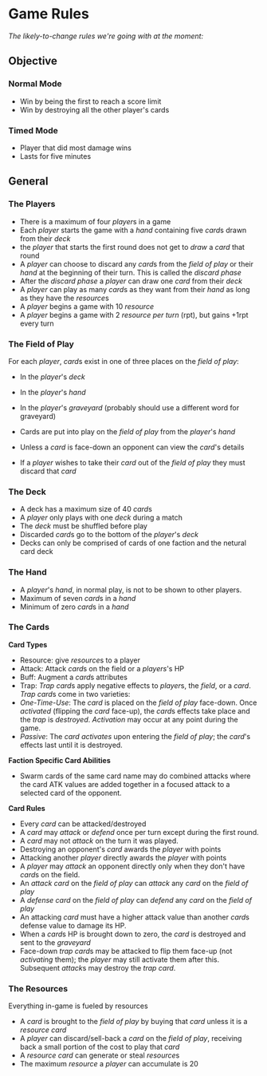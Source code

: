 # Game Rules
*The likely-to-change rules we're going with at the moment:*

## Objective
### Normal Mode
- Win by being the first to reach a score limit
- Win by destroying all the other player's cards

### Timed Mode
- Player that did most damage wins
- Lasts for five minutes

## General

### The Players
- There is a maximum of four *player*s in a game
- Each *player* starts the game with a *hand* containing five *card*s drawn from their *deck*
- the *player* that starts the first round does not get to *draw* a *card* that round
- A *player* can choose to discard any *card*s from the *field of play* or their *hand*
at the beginning of their turn. This is called the *discard phase*
- After the *discard phase* a *player* can draw one *card* from their *deck*
- A *player* can play as many *card*s as they want from their *hand* as long as they have the *resource*s
- A *player* begins a game with 10 *resource*
- A *player* begins a game with 2 *resource per turn* (rpt), but gains +1rpt every turn

### The Field of Play
For each *player*, *card*s exist in one of three places on the *field of play*:

- In the *player*'s *deck*
- In the *player*'s *hand*
- In the *player*'s *graveyard* (probably should use a different word for graveyard)

- Cards are put into play on the *field of play* from the *player*'s *hand*
- Unless a *card* is face-down an opponent can view the *card*'s details
- If a *player* wishes to take their *card* out of the *field of play* they must discard that *card*

### The Deck
- A deck has a maximum size of 40 *card*s
- A *player* only plays with one *deck* during a match
- The *deck* must be shuffled before play
- Discarded *card*s go to the bottom of the *player*'s *deck*
- Decks can only be comprised of cards of one faction and the netural card deck

### The Hand
- A *player*'s *hand*, in normal play, is not to be shown to other players.
- Maximum of seven *card*s in a *hand*
- Minimum of zero *card*s in a *hand*

### The Cards
**Card Types**

- Resource: give *resource*s to a player
- Attack: Attack *card*s on the field or a *players*'s HP
- Buff: Augment a *card*s attributes
- Trap: *Trap* *card*s apply negative effects to *player*s, the *field*, or a *card*. *Trap* *card*s come in two varieties:
 - *One-Time-Use*: The *card* is placed on the *field of play* face-down. Once *activated* (flipping the *card* face-up), the *card*s effects take place and the *trap* is *destroyed*. *Activation* may occur at any point during the game.
 - *Passive*: The *card* *activates* upon entering the *field of play*; the *card*'s effects last until it is destroyed.

**Faction Specific Card Abilities**
- Swarm cards of the same card name may do combined attacks where the card ATK values are added
  together in a focused attack to a selected card of the opponent.

**Card Rules**

- Every *card* can be attacked/destroyed
- A *card* may *attack* or *defend* once per turn except during the first round.
- A *card* may not *attack* on the turn it was played.
- Destroying an opponent's *card* awards the *player* with points
- Attacking another *player* directly awards the *player* with points
- A *player* may *attack* an opponent directly only when they don't have *card*s on the field.
- An *attack* *card* on the *field of play* can *attack* any *card* on the *field of play*
- A *defense* *card* on the *field of play* can *defend* any *card* on the *field of play*
- An attacking *card* must have a higher attack value than another *card*s defense value to damage its HP.
- When a *card*s HP is brought down to zero, the *card* is destroyed and sent to the *graveyard*
- Face-down *trap* *card*s may be attacked to flip them face-up (not *activating* them); the *player* may still activate them after this. Subsequent *attack*s may destroy the *trap* *card*.

### The Resources
Everything in-game is fueled by resources

- A *card* is brought to the *field of play* by buying that *card* unless it is a *resource* *card*
- A *player* can discard/sell-back a *card* on the *field of play*, receiving back a small portion of the cost to play that *card*
- A *resource* *card* can generate or steal *resource*s
- The maximum *resource* a *player* can accumulate is 20
